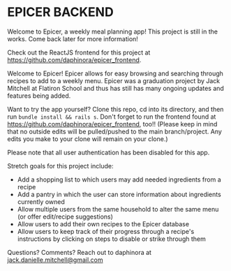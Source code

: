 # EPICER BACKEND

Welcome to Epicer, a weekly meal planning app! This project is still in the works. Come back later for more information!

Check out the ReactJS frontend for this project at https://github.com/daphinora/epicer_frontend.

Welcome to Epicer! Epicer allows for easy browsing and searching through recipes to add to a weekly menu. Epicer was a graduation project by Jack Mitchell at Flatiron School and thus has still has many ongoing updates and features being added.

Want to try the app yourself? Clone this repo, cd into its directory, and then run `bundle install && rails s`. Don't forget to run the frontend found at https://github.com/daphinora/epicer_frontend, too!! (Please keep in mind that no outside edits will be pulled/pushed to the main branch/project. Any edits you make to your clone will remain on your clone.)

Please note that all user authentication has been disabled for this app.

Stretch goals for this project include:
- Add a shopping list to which users may add needed ingredients from a recipe
- Add a pantry in which the user can store information about ingredients currently owned
- Allow multiple users from the same household to alter the same menu (or offer edit/recipe suggestions)
- Allow users to add their own recipes to the Epicer database
- Allow users to keep track of their progress through a recipe's instructions by clicking on steps to disable or strike through them

Questions? Comments? Reach out to daphinora at jack.danielle.mitchell@gmail.com

